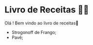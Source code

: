 # Livro de Receitas :man_cook:

Olá !  Bem vindo ao livro de receitas:cookie:

- Strogonoff de Frango;
- Pavê;

